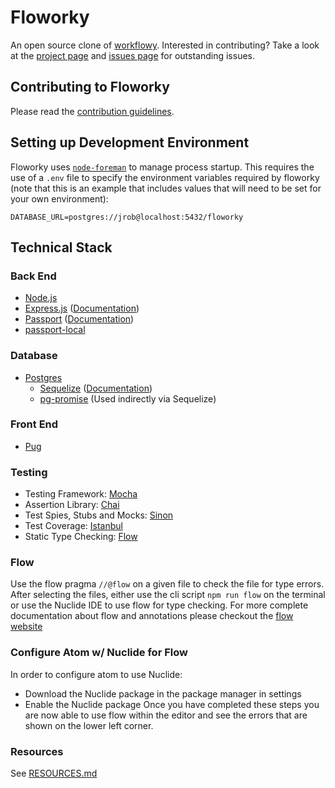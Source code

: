 # Floworky

An open source clone of [workflowy](https://workflowy.com/).  Interested in contributing?  Take a look at the [project page](https://github.com/GuildCrafts/floworky/projects/2) and [issues page](https://github.com/GuildCrafts/floworky/issues) for outstanding issues.

## Contributing to Floworky

Please read the [contribution guidelines](CONTRIBUTING.md).

## Setting up Development Environment

Floworky uses [`node-foreman`](https://github.com/strongloop/node-foreman) to manage process startup.  This requires the use of a `.env` file to specify the environment variables required by floworky (note that this is an example that includes values that will need to be set for your own environment):
```
DATABASE_URL=postgres://jrob@localhost:5432/floworky
```

## Technical Stack

### Back End
* [Node.js](https://nodejs.org/en/)
* [Express.js](https://expressjs.com/) ([Documentation](https://expressjs.com/en/4x/api.html))
* [Passport](http://passportjs.org/) ([Documentation](http://passportjs.org/docs))
* [passport-local](https://github.com/jaredhanson/passport-local)

### Database
* [Postgres](https://www.postgresql.org/)
  * [Sequelize](https://github.com/sequelize/sequelize) ([Documentation](http://docs.sequelizejs.com/en/latest/))
  * [pg-promise](https://github.com/vitaly-t/pg-promise) (Used indirectly via Sequelize)

### Front End
* [Pug](https://github.com/pugjs/pug)

### Testing
* Testing Framework: [Mocha](http://mochajs.org/)
* Assertion Library: [Chai](http://chaijs.com/)
* Test Spies, Stubs and Mocks: [Sinon](http://sinonjs.org/)
* Test Coverage: [Istanbul](https://github.com/gotwarlost/istanbul)
* Static Type Checking: [Flow](https://flowtype.org)

### Flow
Use the flow pragma ```//@flow``` on a given file to check the file for type errors. After selecting the files, either use the cli script ```npm run flow``` on the terminal or use the Nuclide IDE to use flow for type checking.
For more complete documentation about flow and annotations please checkout the [flow website](https://flowtype.org/docs/quick-reference.html)

### Configure Atom w/ Nuclide for Flow
In order to configure atom  to use Nuclide:
* Download the Nuclide package in the package manager in settings
* Enable the Nuclide package
Once you have completed these steps you are now able to use flow within the editor and see the errors that are shown on the lower left corner.

### Resources
See [RESOURCES.md](RESOURCES.md)
